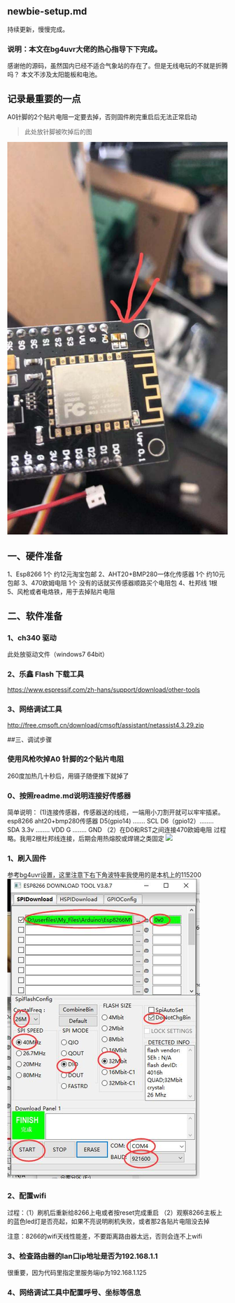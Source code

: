 ## newbie-setup.md
持续更新，慢慢完成。
### 说明：本文在bg4uvr大佬的热心指导下下完成。
感谢他的源码，虽然国内已经不适合气象站的存在了。但是无线电玩的不就是折腾吗？
本文不涉及太阳能板和电池。
## 记录最重要的一点
A0针脚的2个贴片电阻一定要去掉，否则固件刷完重启后无法正常启动
> 此处放针脚被吹掉后的图 
 
 ![](pic/8266-A0.jpg)


## 一、硬件准备
1、Esp8266 1个 约12元淘宝包邮
2、AHT20+BMP280一体化传感器 1个 约10元包邮
3、470欧姆电阻 1个 没有的话就买传感器顺路买个电阻包
4、杜邦线 1根
5、风枪或者电烙铁，用于去掉贴片电阻
## 二、软件准备
### 1、ch340 驱动
此处放驱动文件（windows7 64bit）
### 2、乐鑫 Flash 下载工具
https://www.espressif.com/zh-hans/support/download/other-tools
### 3、网络调试工具
http://free.cmsoft.cn/download/cmsoft/assistant/netassist4.3.29.zip

##三、调试步骤
### 使用风枪吹掉A0 针脚的2个贴片电阻
260度加热几十秒后，用镊子随便推下就掉了

### 0、按照readme.md说明连接好传感器
简单说明：
 (1)连接传感器，传感器送的线缆，一端用小刀割开就可以牢牢插紧。
    esp8266              aht20+bmp280传感器
    D5(gpio14) .......     SCL
    D6（gpio12）........    SDA
    3.3v    ........       VDD
    G       ........       GND
 （2）在D0和RST之间连接470欧姆电阻
    过程略。我用2根杜邦线连接，后期会用热熔胶或焊锡之类固定
     ![](pic/8266-jiexian.jpg.jpg)


### 1、刷入固件
参考bg4uvr设置，这里注意下右下角波特率我使用的是本机上的115200
![](pic/2.jpg)
### 2、配置wifi
过程：（1）刷机后重新给8266上电或者按reset完成重启
     （2）观察8266主板上的蓝色led灯是否亮起，如果不亮说明刷机失败，或者那2各贴片电阻没去掉

注意：8266的wifi天线性能差，不要距离路由器太远，否则会连不上wifi

### 3、检查路由器的lan口ip地址是否为192.168.1.1
很重要，因为代码里指定里服务端ip为192.168.1.125

### 4、网络调试工具中配置呼号、坐标等信息
